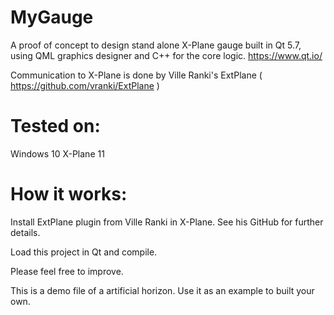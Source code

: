 # MyGauge

A proof of concept to design stand alone  X-Plane gauge built in Qt 5.7, using QML graphics designer and C++ for the core logic.
https://www.qt.io/

Communication to X-Plane is done by Ville Ranki's ExtPlane ( https://github.com/vranki/ExtPlane )



Tested on:
===========
Windows 10
X-Plane 11



How it works:
==============
Install ExtPlane plugin from Ville Ranki in X-Plane. See his GitHub for further details.

Load this project in Qt and compile.

Please feel free to improve.

This is a demo file of a artificial horizon.
Use it  as an example to built your own.



